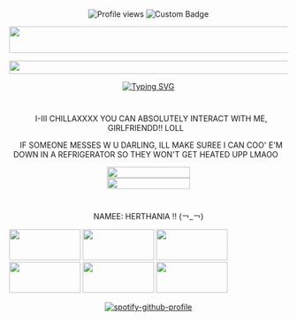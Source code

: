 <p align=center

<a href="https://www.glitter-graphics.com"><img src="http://dl5.glitter-graphics.net/pub/743/743565h307q52lb3.gif" width=600 height=14 border=0></a><br><a href="https://www.glitter-graphics.com" target=_blank></a>

<p align=center

![Profile views](https://komarev.com/ghpvc/?username=yourusername&label=(￢_￢)&color=42eff5)
![Custom Badge](https://img.shields.io/badge/𐔌herthania.𐦯-blue?style=for-the-badge&logo=github)

<p align=center

<p align=center

<a href="https://www.glitter-graphics.com"><img src="http://dl4.glitter-graphics.net/pub/718/718984fdv9mfu6ox.jpg" width=530 height=48 border=0></a><br><a href="https://www.glitter-graphics.com" target=_blank></a>

<p align=center 

<a href="https://www.glitter-graphics.com"><img src="http://dl5.glitter-graphics.net/pub/184/184475y66x8elc3k.gif" width=532 height=24 border=0></a><br><a href="https://www.glitter-graphics.com" target=_blank></a>

<p align=center

<a href="https://git.io/typing-svg"><img src="https://readme-typing-svg.demolab.com?font=Libertinus+Mono&size=20&duration=1000&color=00FF13FF&center=true&vCenter=true&width=435&lines=IT'S+ALL+IN+MY+MIND!;IT'S+ALL+IN+MY+MIND!;IT'S+ALL+IN+MY+HEAD!;IT'S+ALL+IN+MY+HEADDD!!;A-ALLL+OF+IT+ISSSS+IN+MYY+HEAAAAADDDD!!!" alt="Typing SVG" /></a>

<p align=center

<a href="https://www.glitter-graphics.com"><img src="http://dl6.glitter-graphics.net/pub/3765/3765426xd984t4x9e.gif" width=500 height=13 border=0></a><br><a href="https://www.glitter-graphics.com" target=_blank></a>

<p align=center

<a href="https://www.glitter-graphics.com"><img src="http://dl3.glitter-graphics.net/pub/365/365653mpvh1aa95w.gif" width=10 height=10 border=0></a>I-III CHILLAXXXX YOU CAN ABSOLUTELY INTERACT WITH ME, GIRLFRIENDD!! LOLL<a href="https://www.glitter-graphics.com"><img src="http://dl3.glitter-graphics.net/pub/365/365653mpvh1aa95w.gif" width=10 height=10 border=0></a> 

<p align=center

<a href="https://www.glitter-graphics.com"><img src="http://dl3.glitter-graphics.net/pub/365/365653mpvh1aa95w.gif" width=10 height=10 border=0></a>IF SOMEONE MESSES W U DARLING, ILL MAKE SUREE I CAN COO' E'M DOWN IN A REFRIGERATOR SO THEY WON'T GET HEATED UPP LMAOO<a href="https://www.glitter-graphics.com"><img src="http://dl3.glitter-graphics.net/pub/365/365653mpvh1aa95w.gif" width=10 height=10 border=0></a>

<p align=center

<a href="https://www.glitter-graphics.com"><img src="http://dl8.glitter-graphics.net/pub/3765/3765708b5cpjji3yy.gif" width=150 height=20 border=0></a><br><a href="https://www.glitter-graphics.com" target=_blank></a> <a href="https://www.glitter-graphics.com"><img src="http://dl3.glitter-graphics.net/pub/3765/3765803bcj1lx9hiy.gif" width=150 height=20 border=0></a><br><a href="https://www.glitter-graphics.com" target=_blank></a>

<p align=center

<a href="https://www.glitter-graphics.com"><img src="http://dl2.glitter-graphics.net/pub/679/679152rzoh861uxv.gif" width=518 height=11 border=0></a><br><a href="https://www.glitter-graphics.com" target=_blank></a>

<p align=center

<a href="https://www.glitter-graphics.com"><img src="http://dl3.glitter-graphics.net/pub/365/365653mpvh1aa95w.gif" width=10 height=10 border=0></a>NAMEE: HERTHANIA !! (￢_￢)<a href="https://www.glitter-graphics.com"><img src="http://dl3.glitter-graphics.net/pub/365/365653mpvh1aa95w.gif" width=10 height=10 border=0></a>

<a href="https://www.glitter-graphics.com"><img src="http://dl5.glitter-graphics.net/pub/553/553535attg72h90c.gif" width=129 height=56 border=0></a> <a href="https://www.glitter-graphics.com"><img src="http://dl5.glitter-graphics.net/pub/553/553535attg72h90c.gif" width=129 height=56 border=0></a> <a href="https://www.glitter-graphics.com"><img src="http://dl5.glitter-graphics.net/pub/553/553535attg72h90c.gif" width=129 height=56 border=0></a> <a href="https://www.glitter-graphics.com"><img src="http://dl5.glitter-graphics.net/pub/553/553535attg72h90c.gif" width=129 height=56 border=0></a> <a href="https://www.glitter-graphics.com"><img src="http://dl5.glitter-graphics.net/pub/553/553535attg72h90c.gif" width=129 height=56 border=0></a> <a href="https://www.glitter-graphics.com"><img src="http://dl5.glitter-graphics.net/pub/553/553535attg72h90c.gif" width=129 height=56 border=0></a>

<p align=center

[![spotify-github-profile](https://spotify-github-profile.kittinanx.com/api/view?uid=314mut7imtpm6vc6oq3g32g722qy&cover_image=false&theme=novatorem&show_offline=true&background_color=121212&interchange=false&bar_color=ffff00)](https://github.com/kittinan/spotify-github-profile)

<p align=center

<a href="https://www.glitter-graphics.com"><img src="http://dl5.glitter-graphics.net/pub/743/743565h307q52lb3.gif" width=600 height=14 border=0></a><br><a href="https://www.glitter-graphics.com" target=_blank></a>
